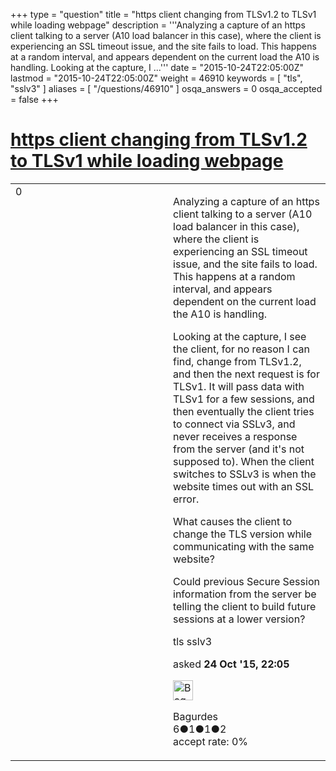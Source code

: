 +++
type = "question"
title = "https client changing from TLSv1.2 to TLSv1 while loading webpage"
description = '''Analyzing a capture of an https client talking to a server (A10 load balancer in this case), where the client is experiencing an SSL timeout issue, and the site fails to load. This happens at a random interval, and appears dependent on the current load the A10 is handling. Looking at the capture, I ...'''
date = "2015-10-24T22:05:00Z"
lastmod = "2015-10-24T22:05:00Z"
weight = 46910
keywords = [ "tls", "sslv3" ]
aliases = [ "/questions/46910" ]
osqa_answers = 0
osqa_accepted = false
+++

<div class="headNormal">

# [https client changing from TLSv1.2 to TLSv1 while loading webpage](/questions/46910/https-client-changing-from-tlsv12-to-tlsv1-while-loading-webpage)

</div>

<div id="main-body">

<div id="askform">

<table id="question-table" style="width:100%;"><colgroup><col style="width: 50%" /><col style="width: 50%" /></colgroup><tbody><tr class="odd"><td style="width: 30px; vertical-align: top"><div class="vote-buttons"><div id="post-46910-score" class="post-score" title="current number of votes">0</div><div id="favorite-count" class="favorite-count"></div></div></td><td><div id="item-right"><div class="question-body"><p>Analyzing a capture of an https client talking to a server (A10 load balancer in this case), where the client is experiencing an SSL timeout issue, and the site fails to load. This happens at a random interval, and appears dependent on the current load the A10 is handling.</p><p>Looking at the capture, I see the client, for no reason I can find, change from TLSv1.2, and then the next request is for TLSv1. It will pass data with TLSv1 for a few sessions, and then eventually the client tries to connect via SSLv3, and never receives a response from the server (and it's not supposed to). When the client switches to SSLv3 is when the website times out with an SSL error.</p><p>What causes the client to change the TLS version while communicating with the same website?<br />
</p><p>Could previous Secure Session information from the server be telling the client to build future sessions at a lower version?</p></div><div id="question-tags" class="tags-container tags">tls sslv3</div><div id="question-controls" class="post-controls"></div><div class="post-update-info-container"><div class="post-update-info post-update-info-user"><p>asked <strong>24 Oct '15, 22:05</strong></p><img src="https://secure.gravatar.com/avatar/00046957707ae6b5433354401f11ccd0?s=32&amp;d=identicon&amp;r=g" class="gravatar" width="32" height="32" alt="Bagurdes&#39;s gravatar image" /><p>Bagurdes<br />
<span class="score" title="6 reputation points">6</span><span title="1 badges"><span class="badge1">●</span><span class="badgecount">1</span></span><span title="1 badges"><span class="silver">●</span><span class="badgecount">1</span></span><span title="2 badges"><span class="bronze">●</span><span class="badgecount">2</span></span><br />
<span class="accept_rate" title="Rate of the user&#39;s accepted answers">accept rate:</span> <span title="Bagurdes has no accepted answers">0%</span> </br></p></div></div><div id="comments-container-46910" class="comments-container"></div><div id="comment-tools-46910" class="comment-tools"></div><div class="clear"></div><div id="comment-46910-form-container" class="comment-form-container"></div><div class="clear"></div></div></td></tr></tbody></table>

</div>

</div>

